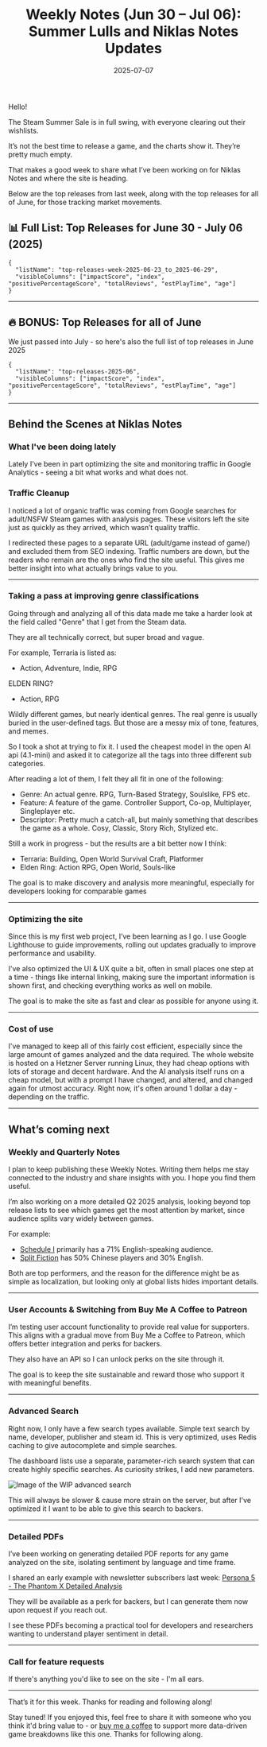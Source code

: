 ﻿---
title: "Weekly Notes (Jun 30 – Jul 06): Summer Lulls and Niklas Notes Updates"
slug: "weekly-notes-2025-06-30"
date: "2025-07-07"
category: "Weekly Notes"
description: "The Steam Summer Sale quieted releases this week, so I’m sharing what I’ve been building behind the scenes on Niklas Notes, from genre tagging improvements to advanced search, PDF reports, and what’s next."
tags: ["Weekly Notes", "Steam", "Game Development", "Game Industry", "Steam Trends", "Indie Dev", "PC Games"]
image: "https://media.githubusercontent.com/media/NiklasBorglund/niklasnotes-blog/main/posts/weekly-notes-2025-06-30/hero.jpg"
---

Hello!

The Steam Summer Sale is in full swing, with everyone clearing out their wishlists.

It’s not the best time to release a game, and the charts show it. They’re pretty much empty.

That makes a good week to share what I’ve been working on for Niklas Notes and where the site is heading.

Below are the top releases from last week, along with the top releases for all of June, for those tracking market movements.

## 📊 Full List: Top Releases for June 30 - July 06 (2025)

```customlist
{
  "listName": "top-releases-week-2025-06-23_to_2025-06-29",
  "visibleColumns": ["impactScore", "index", "positivePercentageScore", "totalReviews", "estPlayTime", "age"]
}
```
---

## 🔥 BONUS: Top Releases for all of June

We just passed into July - so here's also the full list of top releases in June 2025

```customlist
{
  "listName": "top-releases-2025-06",
  "visibleColumns": ["impactScore", "index", "positivePercentageScore", "totalReviews", "estPlayTime", "age"]
}
```

---

## Behind the Scenes at Niklas Notes

### What I've been doing lately
Lately I've been in part optimizing the site and monitoring traffic in Google Analytics - seeing a bit what works and what does not.

### Traffic Cleanup
I noticed a lot of organic traffic was coming from Google searches for adult/NSFW Steam games with analysis pages. These visitors left the site just as quickly as they arrived, which wasn’t quality traffic.

I redirected these pages to a separate URL (adult/game instead of game/) and excluded them from SEO indexing. Traffic numbers are down, but the readers who remain are the ones who find the site useful. This gives me better insight into what actually brings value to you.

---

### Taking a pass at improving genre classifications

Going through and analyzing all of this data made me take a harder look at the field called "Genre" that I get from the Steam data.

They are all technically correct, but super broad and vague.

For example, Terraria is listed as:
- Action, Adventure, Indie, RPG

ELDEN RING?
- Action, RPG

Wildly different games, but nearly identical genres. The real genre is usually buried in the user-defined tags. But those are a messy mix of tone, features, and memes.

So I took a shot at trying to fix it. I used the cheapest model in the open AI api (4.1-mini) and asked it to categorize all the tags into three different sub categories.

After reading a lot of them, I felt they all fit in one of the following:

- Genre: An actual genre. RPG, Turn-Based Strategy, Soulslike, FPS etc.
- Feature: A feature of the game. Controller Support, Co-op, Multiplayer, Singleplayer etc.
- Descriptor: Pretty much a catch-all, but mainly something that describes the game as a whole. Cosy, Classic, Story Rich, Stylized etc.

Still a work in progress - but the results are a bit better now I think:
- Terraria: Building, Open World Survival Craft, Platformer
- Elden Ring: Action RPG, Open World, Souls-like

The goal is to make discovery and analysis more meaningful, especially for developers looking for comparable games

---

### Optimizing the site

Since this is my first web project, I’ve been learning as I go. I use Google Lighthouse to guide improvements, rolling out updates gradually to improve performance and usability.

I've also optimized the UI & UX quite a bit, often in small places one step at a time - things like internal linking, making sure the important information is shown first, and checking everything works as well on mobile.

The goal is to make the site as fast and clear as possible for anyone using it.

---

### Cost of use

I've managed to keep all of this fairly cost efficient, especially since the large amount of games analyzed and the data required. The whole website is hosted on a Hetzner Server running Linux, they had cheap options with lots of storage and decent hardware.
And the AI analysis itself runs on a cheap model, but with a prompt I have changed, and altered, and changed again for utmost accuracy. Right now, it's often around 1 dollar a day - depending on the traffic.

---

## What’s coming next

### Weekly and Quarterly Notes

I plan to keep publishing these Weekly Notes. Writing them helps me stay connected to the industry and share insights with you. I hope you find them useful.

I’m also working on a more detailed Q2 2025 analysis, looking beyond top release lists to see which games get the most attention by market, since audience splits vary widely between games.

For example:

* [Schedule I](https://niklasnotes.com/dashboard/game/72681/schedule_i) primarily has a 71% English-speaking audience.
* [Split Fiction](https://niklasnotes.com/dashboard/game/61387/split_fiction) has 50% Chinese players and 30% English.

Both are top performers, and the reason for the difference might be as simple as localization, but looking only at global lists hides important details.

---

### User Accounts & Switching from Buy Me A Coffee to Patreon

I’m testing user account functionality to provide real value for supporters. This aligns with a gradual move from Buy Me a Coffee to Patreon, which offers better integration and perks for backers.

They also have an API so I can unlock perks on the site through it.

The goal is to keep the site sustainable and reward those who support it with meaningful benefits.

---

### Advanced Search

Right now, I only have a few search types available. Simple text search by name, developer, publisher and steam id. This is very optimized, uses Redis caching to give autocomplete and simple searches.

The dashboard lists use a separate, parameter-rich search system that can create highly specific searches. As curiosity strikes, I add new parameters.

![Image of the WIP advanced search](./advanced-search-wip.png)

This will always be slower & cause more strain on the server, but after I've optimized it I want to be able to give this search to backers.

---

### Detailed PDFs

I’ve been working on generating detailed PDF reports for any game analyzed on the site, isolating sentiment by language and time frame.

I shared an early example with newsletter subscribers last week: [Persona 5 - The Phantom X Detailed Analysis](https://drive.google.com/file/d/1NFo-RWJ9EpIVwzFE9rqtv40vozMv2qbl/view?usp=drive_link)

They will be available as a perk for backers, but I can generate them now upon request if you reach out.

I see these PDFs becoming a practical tool for developers and researchers wanting to understand player sentiment in detail.

---

### Call for feature requests
If there's anything you'd like to see on the site - I'm all ears.

---

That’s it for this week. Thanks for reading and following along!

Stay tuned!
If you enjoyed this, feel free to share it with someone who you think it'd bring value to - or [buy me a coffee](https://buymeacoffee.com/niklasnotes) to support more data-driven game breakdowns like this one.
Thanks for following along.

